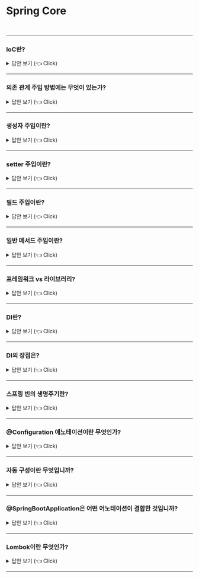 # Spring Core
<br>


-----------------------

### IoC란?

<details>
   <summary> 답안 보기 (👈 Click)</summary>
<br />
+ IoC란 Inversion Of Control의 줄임말로, 프로그램의 제어권을 프레임워크가 가져가는 것을 의미합니다.  
</details>

-----------------------

### 의존 관계 주입 방법에는 무엇이 있는가?

<details>
   <summary> 답안 보기 (👈 Click)</summary>
<br />
+ 생성자 주입, 수정자 주입(setter 주입), 필드 주입, 일반 메서드 주입 등이 있습니다.  
</details>

-----------------------

### 생성자 주입이란?

<details>
   <summary> 답안 보기 (👈 Click)</summary>
<br />
+ 이름 그대로 생성자를 통해서 주입을 받는 방식입니다. <br> 
  생성자 주입은 생성자 호출 시점에 딱 1번만 호출되는 것을 보장합니다. <br> 
  따라서 불변, 필수 의존 관계에 활용합니다. <br> 
  이 때, 생성자가 딱 1개만 있다면 @Autowired를 생략할 수 있습니다. 
</details>

-----------------------

### setter 주입이란?

<details>
   <summary> 답안 보기 (👈 Click)</summary>
<br />
+ setter라 불리는 필드의 값을 변경하는 수정자 메서드를 통해서 의존관계를 주입하는 방법입니다. <br> 
  선택, 변경 가능성이 있는 의존관계에 사용합니다. 
</details>

-----------------------

### 필드 주입이란?

<details>
   <summary> 답안 보기 (👈 Click)</summary>
<br />
+ 이름 그대로 필드에 바로 주입하는 방법입니다. <br> 
  코드가 간결해서 많은 개발자들을 유혹하지만, 외부에서 변경이 불가능해서 테스트 하기 힘들다는 치명적인 단점이 있습니다. <br> 
  DI 프레임워크가 없으면 아무것도 할 수 없습니다. <br>  
   
</details>

-----------------------

### 일반 메서드 주입이란?

<details>
   <summary> 답안 보기 (👈 Click)</summary>
<br />
+ 일반 메서드를 통해서 주입 받을 수 있습니다. <br>
  한 번에 여러 필드를 주입 받을 수 있지만, 일반적으로 잘 사용하지 않습니다.  
   
</details>

-----------------------

### 프레임워크 vs 라이브러리?

<details>
   <summary> 답안 보기 (👈 Click)</summary>
<br />
+ 내가 작성한 코드의 제어권을 가져가는 것을 프레임워크라고 합니다. <br>
  반면, 라이브러리는 내가 작성한 코드의 제어권을 가져가지 않습니다. 
</details>

-----------------------

### DI란?

<details>
   <summary> 답안 보기 (👈 Click)</summary>
<br />
+ 실행 시점에 외부에서 실제 구현 객체를 생성하고, 클라이언트에 전달해서 클라이언트와 서버의 실제 의존 관계가 연결되는 것
</details>

-----------------------


### DI의 장점은?

<details>
   <summary> 답안 보기 (👈 Click)</summary>
<br />
+ DI를 사용하면 정적인 클래스 의존 관계를 변경하지 않고, 동적인 객체 의존 관계를 쉽게 변경할 수 있습니다. <br> 
  즉, 코드의 유연성과 유지보수성이 높아진다는 장점이 있습니다. 
</details>

-----------------------

### 스프링 빈의 생명주기란?

<details>
   <summary> 답안 보기 (👈 Click)</summary>
<br />
[참고: 김영한 스프링 핵심 원리] 
   
+ 데이터베이스 커넥션 풀이나, 네트워크 소켓처럼 애플리케이션 시작 시점에 필요한 연결을 미리 해두고, <br>
  애플리케이션 종료 시점에 연결을 모두 종료하는 작업을 진행하려면 <br> 
  객체의 초기화와 종료 작업이 필요합니다. 
   
  스프링 빈은 '객체 생성 -> 의존 관계 주입'의 라이프 사이클을 갖습니다. <br>
  즉, 스프링 빈은 객체를 생성하고 의존 관계 주입이 다 끝난 다음에야 필요한 데이터를 사용할 수 있는 준비가 완료됩니다. <br>
  따라서 초기화 작업은 의존관계 주입이 모두 완료되고 난 다음에 호출해야 합니다. <br> 
  그런데 개발자가 의존 관계 주입이 모두 완료된 시점을 어떻게 알 수 있을까? <br> 
   
  스프링은 의존관계 주입이 완료되면 스프링 빈에게 콜백 메서드를 통해서 초기화 시점을 알려주는 다양한 기능을 제공합니다. <br>
  또한, 스프링은 스프링 컨테이너가 종료되기 직전에 소멸 콜백을 줍니다. <br> 
  따라서 안전하게 종료 작업을 진행할 수 있습니다. 
   
  즉, 스프링 빈의 이벤트 라이프사이클은 다음과 같습니다. <br>
  스프링 컨테이너 생성 -> 스프링 빈 생성 -> 의존 관계 주입 -> 초기화 콜백 -> 사용 -> 소멸전 콜백 -> 스프링 종료  
</details>

-----------------------

### @Configuration 애노테이션이란 무엇인가?

<details>
   <summary> 답안 보기 (👈 Click)</summary>
<br />
[참고: 스프링 인 액션] 
   
+ @Configuration 애노테이션은 이것이 각 빈을 스프링 애플리케이션 컨텍스트에 제공하는 구성 클래스라는 것을 <br>
  스프링에게 알려줍니다. <br>
  구성 클래스의 메서드에는 @Bean 애노테이션이 저장되어 있으며, 이것은 각 메서드에서 반환되는 객체가 <br>
  애플리케이션 컨텍스트의 빈으로 추가되어야 한다는 것을 나타냅니다. 
</details>

-----------------------

### 자동 구성이란 무엇입니까?

<details>
   <summary> 답안 보기 (👈 Click)</summary>
<br />
[참고: 스프링 인 액션] 
   
+ 자동 구성은 자동 연결(autowiring)과 컴포넌트 검색(component scanning)이라는 스프링 기법을 기반으로 합니다. <br> 
  컴포넌트 검색을 사용하여 스프링은 자동으로 애플레키엿ㄴ의 classpath에 지정된 컴포넌트를 찾은 후 <br>
  스프링 애플리케이션 컨텍스트의 빈으로 생성할 수 있습니다. <br> 
   
  또한, 스프링은 자동 연결을 사용하여 의존 관계가 있는 컴포넌트를 자동으로 다른 빈에 주입합니다. 
</details>

-----------------------

### @SpringBootApplication은 어떤 어노테이션이 결합한 것입니까?

<details>
   <summary> 답안 보기 (👈 Click)</summary>
<br />
[참고: 스프링 인 액션] 
   
+ @SpringBootConfiguration, @EnableAutoConfiguration, @ComponentScan이 세 가지가 결합한 것입니다. <br>
  
  @SpringBootConfiguration은 현재 클래스를 구성 클래스로 지정하는 역할을 합니다. <br> 
  이 애노테이션은 @Configuration 애노테이션의 특화된 형태입니다. <br> 
   
  @EnableAutoConfiguration은 스프링 부트 자동 구성을 활성화 합니다. <br> 
  이 애노테이션은 우리가 필요로 하는 컴포넌트들을 자동으로 구성하도록 합니다. <br> 
   
  @ComponentScan은 컴포넌트 검색을 활성화합니다. 이것은 @Component, @Controller, @Service 등의 애노테이션과 함께 <br> 
  클래스를 선언할 수 있게 해줍니다. <br>
  그러면 스프링은 자동으로 그런 클래스를 찾아 스프링 애플리케이션 컨텍스트에 컴포넌트로 등록합니다. <br> 
   
</details>

-----------------------

### Lombok이란 무엇인가?

<details>
   <summary> 답안 보기 (👈 Click)</summary>
<br />
[참고: 스프링 인 액션] 
   
+ Lombok은 생성자 혹은 게터, 세터 메서드 등을 런타임 시에 자동으로 생성하게 하는 라이브러리입니다. <br> 
  예를 들어, @Data 애노테이션을 지정하면 소스 코드에 누락된 final 속성들을 초기화하는 생성자는 물론이고, <br> 
  속성들의 게터와 세터 등을 생성하라고 Lombok에 알려줍니다. 
   
</details>

-----------------------
